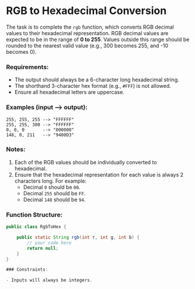 # RGB to Hexadecimal Conversion

The task is to complete the `rgb` function, which converts RGB decimal values to their hexadecimal representation. RGB decimal values are expected to be in the range of **0 to 255**. Values outside this range should be rounded to the nearest valid value (e.g., 300 becomes 255, and -10 becomes 0).

### Requirements:

- The output should always be a 6-character long hexadecimal string.
- The shorthand 3-character hex format (e.g., `#FFF`) is not allowed.
- Ensure all hexadecimal letters are uppercase.

### Examples (input --> output):

```plaintext
255, 255, 255 --> "FFFFFF"
255, 255, 300 --> "FFFFFF"
0, 0, 0       --> "000000"
148, 0, 211   --> "9400D3"
```

### Notes:

1. Each of the RGB values should be individually converted to hexadecimal.
2. Ensure that the hexadecimal representation for each value is always 2 characters long. For example:
   - Decimal `0` should be `00`.
   - Decimal `255` should be `FF`.
   - Decimal `148` should be `94`.

### Function Structure:

```java
public class RgbToHex {

    public static String rgb(int r, int g, int b) {
        // your code here
        return null;
    }
}

### Constraints:

- Inputs will always be integers.
